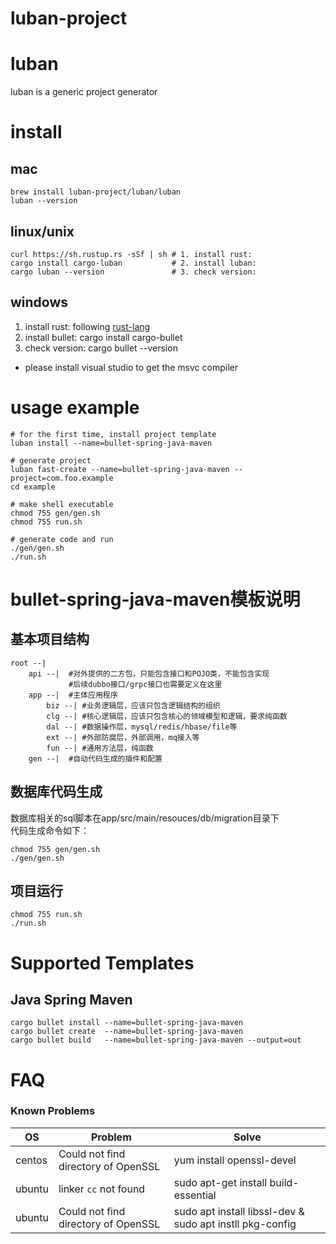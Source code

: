 # luban-project
# luban
luban is a generic project generator

# install
## mac
```shell script
brew install luban-project/luban/luban
luban --version
```

## linux/unix
```shell script
curl https://sh.rustup.rs -sSf | sh # 1. install rust: 
cargo install cargo-luban           # 2. install luban: 
cargo luban --version               # 3. check version: 
```

## windows
1. install rust: following [rust-lang](https://www.rust-lang.org/tools/install)
2. install bullet: cargo install cargo-bullet
3. check version: cargo bullet --version
* please install visual studio to get the msvc compiler

# usage example
```shell script
# for the first time, install project template
luban install --name=bullet-spring-java-maven 

# generate project
luban fast-create --name=bullet-spring-java-maven --project=com.foo.example
cd example

# make shell executable
chmod 755 gen/gen.sh
chmod 755 run.sh

# generate code and run
./gen/gen.sh 
./run.sh
```

# bullet-spring-java-maven模板说明

## 基本项目结构
```text
root --|
    api --|  #对外提供的二方包，只能包含接口和POJO类，不能包含实现
             #后续dubbo接口/grpc接口也需要定义在这里
    app --|  #主体应用程序
        biz --| #业务逻辑层，应该只包含逻辑结构的组织
        clg --| #核心逻辑层，应该只包含核心的领域模型和逻辑，要求纯函数
        dal --| #数据操作层，mysql/redis/hbase/file等
        ext --| #外部防腐层，外部调用，mq接入等
        fun --| #通用方法层，纯函数
    gen --|  #自动代码生成的插件和配置
```

## 数据库代码生成
数据库相关的sql脚本在app/src/main/resouces/db/migration目录下  
代码生成命令如下：
```shell script
chmod 755 gen/gen.sh
./gen/gen.sh
```

## 项目运行
```shell script
chmod 755 run.sh
./run.sh
```


# Supported Templates
## Java Spring Maven
```text
cargo bullet install --name=bullet-spring-java-maven
cargo bullet create  --name=bullet-spring-java-maven
cargo bullet build   --name=bullet-spring-java-maven --output=out
```

# FAQ
### Known Problems  
|OS|Problem|Solve|
|--|--|--|
|centos|Could not find directory of OpenSSL|yum install openssl-devel|
|ubuntu|linker `cc` not found|sudo apt-get install build-essential|
|ubuntu|Could not find directory of OpenSSL|sudo apt install libssl-dev & sudo apt instll pkg-config|  
